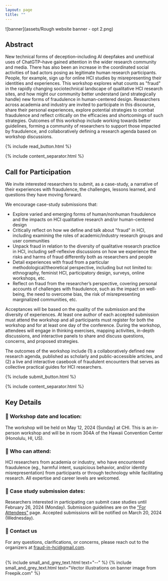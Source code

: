 ```yaml
---
layout: page
title: ""
---
```


![banner](assets/Rough website banner - opt 2.png)
## Abstract

New technical forms of deception–including AI deepfakes and unethical uses of ChatGTP–have gained attention in the wider research community and media. There has also been an increase in the coordinated social activities of bad actors posing as legitimate human research participants. People, for example, sign up for online HCI studies by misrepresenting their identities and experiences. This workshop explores what counts as "fraud" in the rapidly changing sociotechnical landscape of qualitative HCI research sites, and how might our community better understand (and strategically handle) new forms of fraudulence in human-centered design. Researchers across academia and industry are invited to participate in this discourse, share their personal experiences, explore potential strategies to combat fraudulence and reflect critically on the efficacies and shortcomings of such strategies. Outcomes of this workshop include working towards better guidelines, forming a community of researchers to support those impacted by fraudulence, and collaboratively defining a research agenda based on workshop discussions. 

{% include read_button.html %}

{% include content_separator.html %}

## Call for Participation
We invite interested researchers to submit, as a case-study, a narrative of their experiences with fraudulence, the challenges, lessons learned, and questions they have moving forward. 

We encourage case-study submissions that:
- Explore varied and emerging forms of human/nonhuman fraudulence and the impacts on HCI qualitative research and/or human-centered design
- Critically reflect on how we define and talk about "fraud" in HCI, including examining the roles of academic/industry research groups and user communities
- Unpack fraud in relation to the diversity of qualitative research practice in HCI, including self-reflexive discussions on how we experience the risks and harms of fraud differently both as researchers and people
- Detail experiences with fraud from a particular methodological/theoretical perspective, including but not limited to: ethnography, feminist HCI, participatory design, surveys, online workshops, etc.
- Reflect on fraud from the researcher’s perspective, covering personal accounts of challenges with fraudulence, such as the impact on well-being, the need to overcome bias, the risk of misrepresenting marginalized communities, etc.

Acceptances will be based on the quality of the submission and the diversity of experiences. At least one author of each accepted submission must attend the workshop and all participants must register for both the workshop and for at least one day of the conference. During the workshop, attendees will engage in thinking exercises, mapping activities, in-depth discussions, and interactive panels to share and discuss questions, concerns, and proposed strategies. 

The outcomes of the workshop include (1) a collaboratively defined new research agenda, published as scholarly and public-accessible articles, and (2) a live and interactive casebook of fraudulent encounters that serves as collective practical guides for HCI researchers.

{% include submit_button.html %}

{% include content_separator.html %}

## Key Details

### 📌 Workshop date and location: 
The workshop will be held on May 12, 2024 (Sunday) at CHI. This is an in-person workshop and will be in room 304A of the Hawaii Convention Center (Honolulu, HI, US).

### 📌 Who can attend:
HCI researchers from academia or industry, who have encountered fraudulence (eg., harmful intent, suspicious behavior, and/or identity misrepresentation) from participants or through technology while facilitating research. All expertise and career levels are welcomed.

### 📌 Case study submission dates: 
Researchers interested in participating can submit case studies until February 26, 2024 (Monday). Submission guidelines are on the ["For Attendees"](https://fraud-in-hci.github.io/for-attendees/) page. Accepted submissions will be notified on March 20, 2024 (Wednesday). 

### 📌 Contact us 
For any questions, clarifications, or concerns, please reach out to the organizers at [fraud-in-hci@gmail.com](mailto:fraud-in-hci@gmail.com). <br><br>

{% include small_and_grey_text.html text="--" %}
{% include small_and_grey_text.html text="Vector illustrations on banner image from Freepik.com" %}
